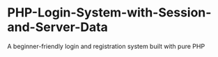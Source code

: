 # PHP-Login-System-with-Session-and-Server-Data
A beginner-friendly login and registration system built with pure PHP
